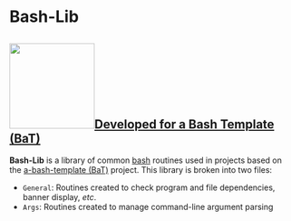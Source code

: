 # Bash-Lib

## [<img src="https://cloud.githubusercontent.com/assets/10182110/18208786/ae5d76b2-70e5-11e6-9663-cfe47d13f4d9.png" width="150" />](https://github.com/richbl/a-bash-template)[Developed for a Bash Template (BaT)]((https://github.com/richbl/a-bash-template))

**Bash-Lib** is a library of common [bash](https://en.wikipedia.org/wiki/Bash_%28Unix_shell%29) routines used in projects based on the [a-bash-template (BaT)](https://github.com/richbl/a-bash-template) project. This library is broken into two files:

 - `General`: Routines created to check program and file dependencies, banner display, *etc*.
 - `Args`: Routines created to manage command-line argument parsing
